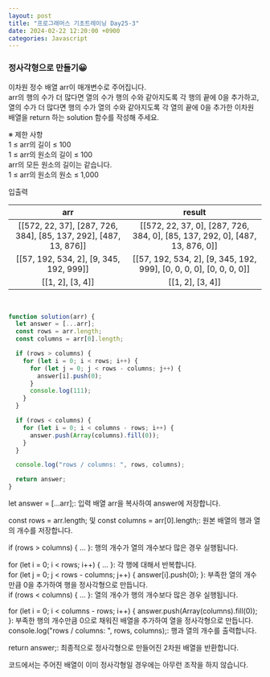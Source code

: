 ```yaml
---
layout: post
title: "프로그래머스 기초트레이닝 Day25-3"
date: 2024-02-22 12:20:00 +0900
categories: Javascript
---
```


### 정사각형으로 만들기😀

이차원 정수 배열 arr이 매개변수로 주어집니다.<br>
arr의 행의 수가 더 많다면 열의 수가 행의 수와 같아지도록 각 행의 끝에 0을 추가하고,<br>
열의 수가 더 많다면 행의 수가 열의 수와 같아지도록 각 열의 끝에 0을 추가한 이차원 배열을 return 하는 solution 함수를 작성해 주세요.<br>

※ 제한 사항<br>
1 ≤ arr의 길이 ≤ 100<br>
1 ≤ arr의 원소의 길이 ≤ 100<br>
arr의 모든 원소의 길이는 같습니다.<br>
1 ≤ arr의 원소의 원소 ≤ 1,000<br>

입출력 <br>

|                               arr                                |                                    result                                    |
| :--------------------------------------------------------------: | :--------------------------------------------------------------------------: |
| [[572, 22, 37], [287, 726, 384], [85, 137, 292], [487, 13, 876]] | [[572, 22, 37, 0], [287, 726, 384, 0], [85, 137, 292, 0], [487, 13, 876, 0]] |
|             [[57, 192, 534, 2], [9, 345, 192, 999]]              |     [[57, 192, 534, 2], [9, 345, 192, 999], [0, 0, 0, 0], [0, 0, 0, 0]]      |
|                         [[1, 2], [3, 4]]                         |                               [[1, 2], [3, 4]]                               |

<br>

```javascript
function solution(arr) {
  let answer = [...arr];
  const rows = arr.length;
  const columns = arr[0].length;

  if (rows > columns) {
    for (let i = 0; i < rows; i++) {
      for (let j = 0; j < rows - columns; j++) {
        answer[i].push(0);
      }
      console.log(111);
    }
  }

  if (rows < columns) {
    for (let i = 0; i < columns - rows; i++) {
      answer.push(Array(columns).fill(0));
    }
  }

  console.log("rows / columns: ", rows, columns);

  return answer;
}
```

let answer = [...arr];: 입력 배열 arr을 복사하여 answer에 저장합니다.<br>

const rows = arr.length; 및 const columns = arr[0].length;: 원본 배열의 행과 열의 개수를 저장합니다.<br>

if (rows > columns) { ... }: 행의 개수가 열의 개수보다 많은 경우 실행됩니다.<br>

for (let i = 0; i < rows; i++) { ... }: 각 행에 대해서 반복합니다.<br>
for (let j = 0; j < rows - columns; j++) { answer[i].push(0); }: 부족한 열의 개수만큼 0을 추가하여 행을 정사각형으로 만듭니다.<br>
if (rows < columns) { ... }: 열의 개수가 행의 개수보다 많은 경우 실행됩니다.<br>

for (let i = 0; i < columns - rows; i++) { answer.push(Array(columns).fill(0)); }: 부족한 행의 개수만큼 0으로 채워진 배열을 추가하여 열을 정사각형으로 만듭니다.<br>
console.log("rows / columns: ", rows, columns);: 행과 열의 개수를 출력합니다.<br>

return answer;: 최종적으로 정사각형으로 만들어진 2차원 배열을 반환합니다.<br>

코드에서는 주어진 배열이 이미 정사각형일 경우에는 아무런 조작을 하지 않습니다.<br>
